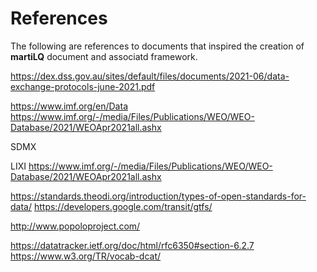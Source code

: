 # References

The following are references to documents that inspired the creation of **martiLQ**
document and associatd framework.

https://dex.dss.gov.au/sites/default/files/documents/2021-06/data-exchange-protocols-june-2021.pdf

https://www.imf.org/en/Data
https://www.imf.org/-/media/Files/Publications/WEO/WEO-Database/2021/WEOApr2021all.ashx

SDMX

LIXI
https://www.imf.org/-/media/Files/Publications/WEO/WEO-Database/2021/WEOApr2021all.ashx


https://standards.theodi.org/introduction/types-of-open-standards-for-data/
https://developers.google.com/transit/gtfs/

http://www.popoloproject.com/

https://datatracker.ietf.org/doc/html/rfc6350#section-6.2.7
https://www.w3.org/TR/vocab-dcat/

